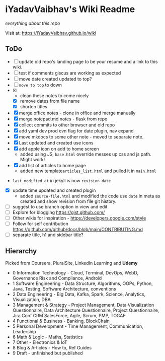 # iYadavVaibhav's Wiki Readme

*everything about this repo*

Visit at: <https://iYadavVaibhav.github.io/wiki>

## ToDo

- [ ] update old repo's landing page to be your resume and a link to this wiki.
- [ ] test if comments giscus are working as expected
- [ ] move date created updated to top?
- [ ] `move to top` to down
- [x] - clean these notes to come nicely
  - [x] remove dates from file name
  - [x] shorten titles
- [x] merge office notes - clone in office and merge manually
- [x] merge notepad.md notes - flask from repo
- [x] collect commits to other browser and old repo
- [x] add yaml dev prod evn flag for date plugin, nav expand
- [x] move mkdocs to some other note - moved to separate note.
- [x] Last updated and created use icons
- [x] add apple icon on add to home screen
  - added using JS, `base.html` override messes up css and js path. Might work!
- [x] add list of articles to home page
  - added new template`articles_list.html` and pulled it in `main.html`
- `last_modified_at` in jekyll is now `revision_date`
- [x] update time updated and created plugin
  - added `source-file.html` and modified the code use `date` in meta as created and show revision from file git history.
- [ ] suggest to use branch option in view and edit
- [ ] Explore for blogging <https://gist.github.com/>
- [ ] Other wikis for inspiration - <https://developers.google.com/style>
- [ ] Follow for self contribution <https://github.com/github/docs/blob/main/CONTRIBUTING.md>
- [ ] separate title, h1 and sidebar title?

## Hierarchy

Picked from Coursera, PluralSite, LinkedIn Learning and **Udemy**

- 0 Information Technology - Cloud, Terminal, DevOps, WebD, Governance Risk and Compliance, Android
- 1 Software Engineering - Data Structure, Algorithms, OOPs, Python, Java, Testing, Software Architecture, conventions
- 2 Data Engineering - Big Data, Kafka, Spark, Science, Analytics, Visualization, DBA
- 3 Management & Strategy - Project Management, Data Visualization Questionnaire, Data Architecture Questionnaire, Project Questionnaire, Jira Conf CRM SalesForce, Agile, Scrum, PMP, TOGAF
- 4 Functional & Business - Banking, BlockChain
- 5 Personal Development - Time Management, Communication, Leadership
- 6 Math & Logic - Maths, Statistics
- 7 Other - Electronics & IoT
- 8 Blog & Articles - How to, Ref Guides
- 9 Draft - unfinished but published
